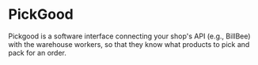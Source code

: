 # PickGood
Pickgood is a software interface connecting your shop's API (e.g., BillBee) with the warehouse workers, so that they know what products to pick and pack for an order. 
